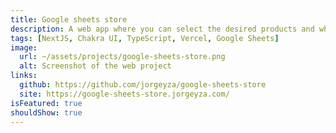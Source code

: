 ```yaml
---
title: Google sheets store
description: A web app where you can select the desired products and when proceeding to the checkout, you will be redirected to a WhatsApp profile. Uses Google Sheets as database.
tags: [NextJS, Chakra UI, TypeScript, Vercel, Google Sheets]
image:
  url: ~/assets/projects/google-sheets-store.png
  alt: Screenshot of the web project
links:
  github: https://github.com/jorgeyza/google-sheets-store
  site: https://google-sheets-store.jorgeyza.com/
isFeatured: true
shouldShow: true
---
```

